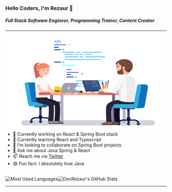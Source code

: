 ### Hello Coders, I'm Rezaur 👋

##### Full Stack Software Engineer, Programming Trainer, Content Creator

---

<img align="right" alt="GIF" src="https://raw.githubusercontent.com/DevRezaur/DevRezaur/main/images/coder.gif?raw=true" width="500" height="300" />

<br />

- 🔭 Currently working on React & Spring Boot stack
- 🌱 Currently learning React and Typescript
- 👯 I’m looking to collaborate on Spring Boot projects
- 💬 Ask me about Java Spring & React
- 📫 Reach me via [Twitter](https://twitter.com/DevRezaur)
- 😄 Fun fact: I absolutely love Java

<br />

<img align="left" alt="Most Used Languages" src="https://github-readme-stats.vercel.app/api/top-langs/?username=DevRezaur&theme=radical" />

<img aligh="right" alt="DevRezaur's GitHub Stats" src="https://github-readme-stats.vercel.app/api?username=DevRezaur&show_icons=true&theme=radical" />

---
